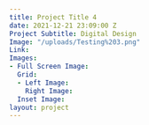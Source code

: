 ```yaml
---
title: Project Title 4
date: 2021-12-21 23:09:00 Z
Project Subtitle: Digital Design
Image: "/uploads/Testing%203.png"
Link:
Images:
- Full Screen Image:
  Grid:
  - Left Image:
    Right Image:
  Inset Image: 
layout: project
---
```

